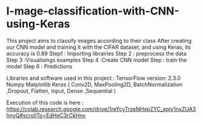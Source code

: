 # I-mage-classification-with-CNN-using-Keras

This project aims to classify images according to their class After creating our CNN model and training it with the CIFAR dataset, and using Keras, its accuracy is 0.89 
Step1 :   Importing librairies
Step 2 : preprocess the data
Step 3 :Visualisings examples
Step 4 :Create CNN model
Step  : train the model
Step 6 : Predictions

Libraries and software used in this project :
 TensorFlow version: 2.3.0
 Numpy 
 Matplotlib
 Keras ( Conv2D, MaxPooling2D, BatchNormalization ,Dropout, Flatten, Input, Dense ,Sequential )

Execution of this code is here : https://colab.research.google.com/drive/1reYcyTrzeNHxpZYC_epjv1nxZUA3hnyQ#scrollTo=EdHeC3rCkHnv
